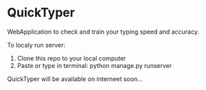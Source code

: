 # QuickTyper

WebApplication to check and train your typing speed and accuracy.


To localy run server: 
1. Clone this repo to your local computer
2. Paste or type in terminal: python manage.py runserver


QuickTyper will be available on interneet soon...

